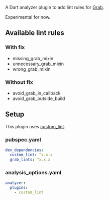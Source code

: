A Dart analyzer plugin to add lint rules for [Grab](https://pub.dev/packages/grab).

Experimental for now.

## Available lint rules

### With fix

- missing_grab_mixin
- unnecessary_grab_mixin
- wrong_grab_mixin

### Without fix

- avoid_grab_in_callback
- avoid_grab_outside_build

## Setup

This plugin uses [custom_lint](https://pub.dev/packages/custom_lint).

### pubspec.yaml

```yaml
dev_dependencies:
  custom_lint: ^x.x.x
  grab_lints: ^x.x.x
```

### analysis_options.yaml

```yaml
analyzer:
  plugins:
    - custom_lint
```
